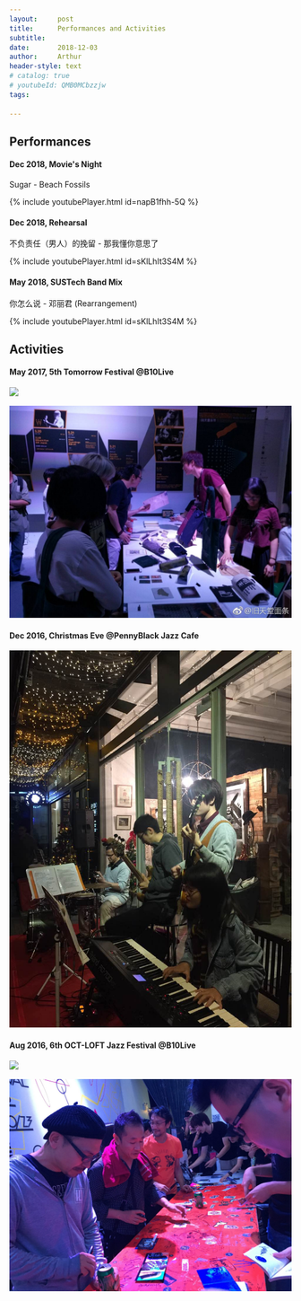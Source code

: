 ```yaml
---
layout:     post
title:      Performances and Activities
subtitle:   
date:       2018-12-03
author:     Arthur
header-style: text
# catalog: true
# youtubeId: QMB0MCbzzjw
tags:

---
```


## Performances

#### Dec 2018, Movie's Night

Sugar - Beach Fossils

{% include youtubePlayer.html id=napB1fhh-5Q %}

#### Dec 2018, Rehearsal

不负责任（男人）的挽留 - 那我懂你意思了

{% include youtubePlayer.html id=sKlLhIt3S4M %}

#### May 2018, SUSTech Band Mix

你怎么说 - 邓丽君
(Rearrangement)

{% include youtubePlayer.html id=sKlLhIt3S4M %}


## Activities

#### May 2017, 5th Tomorrow Festival @B10Live

![](/img/in-post/shows/IMG_8687.JPG)

![](/img/in-post/shows/IMG_8631.JPG)



#### Dec 2016, Christmas Eve @PennyBlack Jazz Cafe

![](/img/in-post/shows/IMG_7206.JPG)


#### Aug 2016, 6th OCT-LOFT Jazz Festival @B10Live

![](/img/in-post/shows/IMG_6723.JPG)

![](/img/in-post/shows/IMG_6747.JPG)


